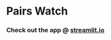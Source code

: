 # Pairs Watch

### Check out the app @ [streamlit.io](https://pairs-watch-hybjopukh8vzgsdgjb5nsw.streamlit.app/)
